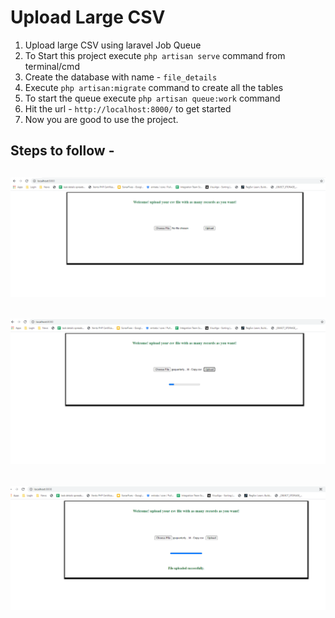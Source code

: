 # Upload Large CSV

1. Upload large CSV using laravel Job Queue
2. To Start this project execute `php artisan serve` command from terminal/cmd
3. Create the database with name - `file_details`
4. Execute `php artisan:migrate` command to create all the tables
5. To start the queue execute `php artisan queue:work` command
6. Hit the url - `http://localhost:8000/` to get started
7. Now you are good to use the project.

## Steps to follow - 

![](landing-page.PNG)
----------------------------------------------------------------------------------------------------------
![](partial-upload.PNG)
----------------------------------------------------------------------------------------------------------
![](uploaded-successfully.PNG)
----------------------------------------------------------------------------------------------------------


